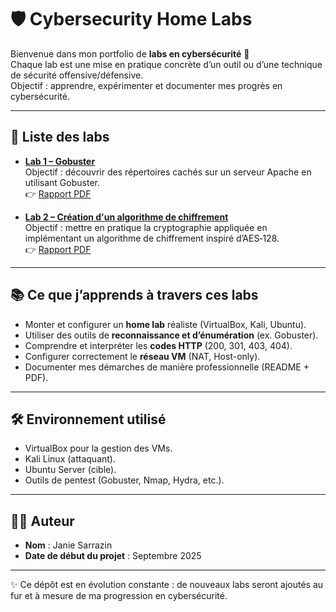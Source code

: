 # 🛡️ Cybersecurity Home Labs

Bienvenue dans mon portfolio de **labs en cybersécurité** 🎯  
Chaque lab est une mise en pratique concrète d’un outil ou d’une technique de sécurité offensive/défensive.  
Objectif : apprendre, expérimenter et documenter mes progrès en cybersécurité.

---

## 📂 Liste des labs


- [**Lab 1 – Gobuster**](Lab_1_Gobuster/)  
  Objectif : découvrir des répertoires cachés sur un serveur Apache en utilisant Gobuster.  
  👉 [Rapport PDF](Lab_1_Gobuster/cybersecurity-homelab_01_gobuster_biffé.pdf)

 - [**Lab 2 – Création d'un algorithme de chiffrement**](Lab_1_Gobuster/)  
  Objectif : mettre en pratique la cryptographie appliquée en implémentant un algorithme de chiffrement inspiré d’AES‑128.  
  👉 [Rapport PDF](Lab_1_Gobuster/cybersecurity-homelab_01_gobuster_biffé.pdf)

   


---

## 📚 Ce que j’apprends à travers ces labs
- Monter et configurer un **home lab** réaliste (VirtualBox, Kali, Ubuntu).  
- Utiliser des outils de **reconnaissance et d’énumération** (ex. Gobuster).  
- Comprendre et interpréter les **codes HTTP** (200, 301, 403, 404).  
- Configurer correctement le **réseau VM** (NAT, Host-only).  
- Documenter mes démarches de manière professionnelle (README + PDF).  

---

## 🛠️ Environnement utilisé
- VirtualBox pour la gestion des VMs.  
- Kali Linux (attaquant).  
- Ubuntu Server (cible).  
- Outils de pentest (Gobuster, Nmap, Hydra, etc.).  

---

## 👩‍💻 Auteur
- **Nom** : Janie Sarrazin  
- **Date de début du projet** : Septembre 2025  

---

✨ Ce dépôt est en évolution constante : de nouveaux labs seront ajoutés au fur et à mesure de ma progression en cybersécurité.
